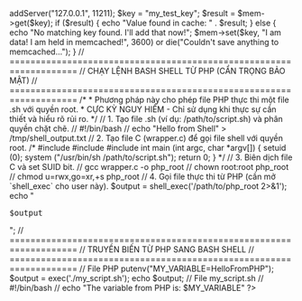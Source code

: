 <?php
// ===================================================================
// LẤY THÔNG TIN PHP
// ===================================================================

phpinfo();


// ===================================================================
// CHUỖI KẾT NỐI DATABASE (PHP)
// ===================================================================

$config['db']['host'] = 'localhost';
$config['db']['port'] = '3306';
$config['db']['username'] = 'mili_sa';
$config['db']['password'] = 'mjn@21@12@1990';
$config['db']['dbname'] = 'mili_milivn';


// ===================================================================
// CHUYỂN HƯỚNG (REDIRECT)
// ===================================================================

// Redirect tạm thời (302)
header('Location: http://www.new-website.com/');
exit;

// Redirect vĩnh viễn (301 - Tốt cho SEO)
header('Location: http://www.new-website.com/', true, 301);
exit();


// ===================================================================
// THAY ĐỔI CẤU HÌNH PHP RUNTIME
// ===================================================================

ini_set('display_errors', 'On');
ini_set('memory_limit', '512M');


// ===================================================================
// TEST KẾT NỐI MEMCACHED
// ===================================================================

$mem = new Memcached();
$mem->addServer("127.0.0.1", 11211);

$key = "my_test_key";
$result = $mem->get($key);

if ($result) {
    echo "Value found in cache: " . $result;
} else {
    echo "No matching key found. I'll add that now!";
    $mem->set($key, "I am data! I am held in memcached!", 3600) or die("Couldn't save anything to memcached...");
}


// ===================================================================
// CHẠY LỆNH BASH SHELL TỪ PHP (CẨN TRỌNG BẢO MẬT)
// ===================================================================
/*
 * Phương pháp này cho phép file PHP thực thi một file .sh với quyền root.
 * CỰC KỲ NGUY HIỂM - Chỉ sử dụng khi thực sự cần thiết và hiểu rõ rủi ro.
 */

// 1. Tạo file .sh (ví dụ: /path/to/script.sh) và phân quyền chặt chẽ.
//    #!/bin/bash
//    echo "Hello from Shell" > /tmp/shell_output.txt

// 2. Tạo file C (wrapper.c) để gọi file shell với quyền root.
/*
#include <stdlib.h>
#include <sys/types.h>
#include <unistd.h>
int main (int argc, char *argv[]) {
   setuid (0);
   system ("/usr/bin/sh /path/to/script.sh");
   return 0;
}
*/

// 3. Biên dịch file C và set SUID bit.
//    gcc wrapper.c -o php_root
//    chown root:root php_root
//    chmod u=rwx,go=xr,+s php_root

// 4. Gọi file thực thi từ PHP (cần mở `shell_exec` cho user này).
$output = shell_exec('/path/to/php_root 2>&1');
echo "<pre>$output</pre>";


// ===================================================================
// TRUYỀN BIẾN TỪ PHP SANG BASH SHELL
// ===================================================================

// File PHP
putenv("MY_VARIABLE=HelloFromPHP");
$output = exec('./my_script.sh');
echo $output;

// File my_script.sh
// #!/bin/bash
// echo "The variable from PHP is: $MY_VARIABLE"

?>


